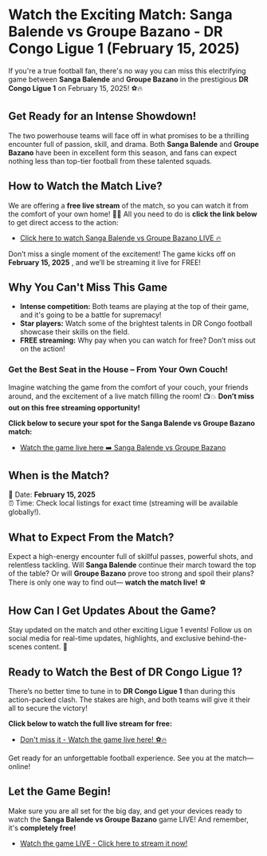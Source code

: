 # Watch the Exciting Match: Sanga Balende vs Groupe Bazano - DR Congo Ligue 1 (February 15, 2025)

If you're a true football fan, there's no way you can miss this electrifying game between **Sanga Balende** and **Groupe Bazano** in the prestigious **DR Congo Ligue 1** on February 15, 2025! ⚽🔥

## Get Ready for an Intense Showdown!

The two powerhouse teams will face off in what promises to be a thrilling encounter full of passion, skill, and drama. Both **Sanga Balende** and **Groupe Bazano** have been in excellent form this season, and fans can expect nothing less than top-tier football from these talented squads.

## How to Watch the Match Live?

We are offering a **free live stream** of the match, so you can watch it from the comfort of your own home! 🎥🍿 All you need to do is **click the link below** to get direct access to the action:

- [Click here to watch Sanga Balende vs Groupe Bazano LIVE 🔥](https://tinyurl.com/livestreamfreeo?st=Sanga+Balende+vs+Groupe+Bazano&si=ghc)

Don’t miss a single moment of the excitement! The game kicks off on **February 15, 2025** , and we’ll be streaming it live for FREE!

## Why You Can't Miss This Game

- **Intense competition:** Both teams are playing at the top of their game, and it's going to be a battle for supremacy!
- **Star players:** Watch some of the brightest talents in DR Congo football showcase their skills on the field.
- **FREE streaming:** Why pay when you can watch for free? Don’t miss out on the action!

### Get the Best Seat in the House – From Your Own Couch!

Imagine watching the game from the comfort of your couch, your friends around, and the excitement of a live match filling the room! 📺💥 **Don’t miss out on this free streaming opportunity!**

**Click below to secure your spot for the Sanga Balende vs Groupe Bazano match:**

- [Watch the game live here ➡️ Sanga Balende vs Groupe Bazano](https://tinyurl.com/livestreamfreeo?st=Sanga+Balende+vs+Groupe+Bazano&si=ghc)

## When is the Match?

📅 Date: **February 15, 2025**  
⏰ Time: Check local listings for exact time (streaming will be available globally!).

## What to Expect From the Match?

Expect a high-energy encounter full of skillful passes, powerful shots, and relentless tackling. Will **Sanga Balende** continue their march toward the top of the table? Or will **Groupe Bazano** prove too strong and spoil their plans? There is only one way to find out— **watch the match live!** ⚽

## How Can I Get Updates About the Game?

Stay updated on the match and other exciting Ligue 1 events! Follow us on social media for real-time updates, highlights, and exclusive behind-the-scenes content. 📱

## Ready to Watch the Best of DR Congo Ligue 1?

There’s no better time to tune in to **DR Congo Ligue 1** than during this action-packed clash. The stakes are high, and both teams will give it their all to secure the victory!

**Click below to watch the full live stream for free:**

- [Don't miss it - Watch the game live here! ⚽🔥](https://tinyurl.com/livestreamfreeo?st=Sanga+Balende+vs+Groupe+Bazano&si=ghc)

Get ready for an unforgettable football experience. See you at the match—online!

## Let the Game Begin!

Make sure you are all set for the big day, and get your devices ready to watch the **Sanga Balende vs Groupe Bazano** game LIVE! And remember, it's **completely free!**

- [Watch the game LIVE - Click here to stream it now!](https://tinyurl.com/livestreamfreeo?st=Sanga+Balende+vs+Groupe+Bazano&si=ghc)
